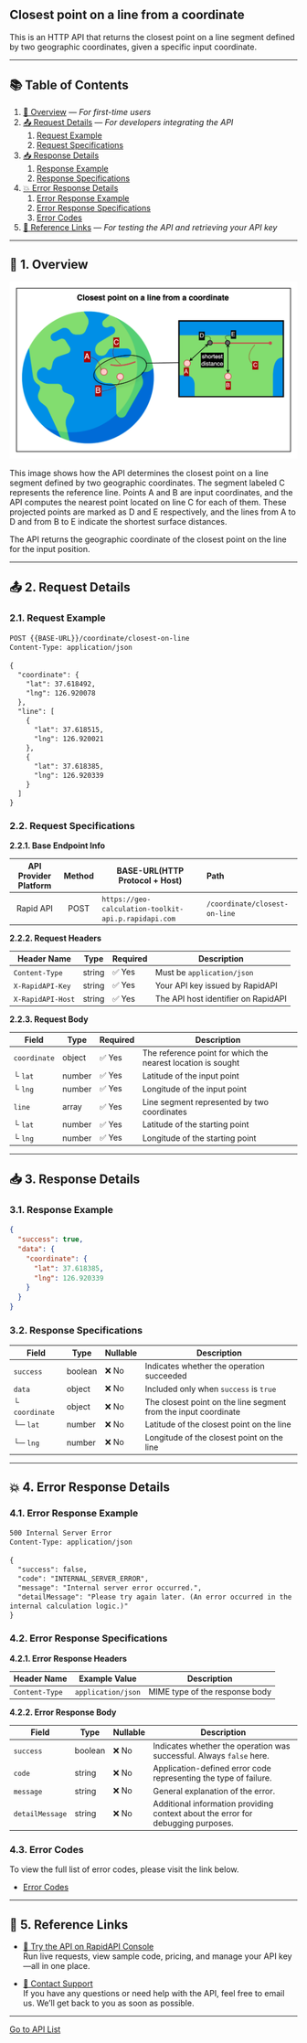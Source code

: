 ## Closest point on a line from a coordinate

This is an HTTP API that returns the closest point on a line segment defined by two geographic coordinates, given a specific input coordinate.

---

## 📚 Table of Contents

1. [🧭 Overview](#-1-overview) — *For first-time users*
2. [📤 Request Details](#-2-request-details) — *For developers integrating the API*
    1. [Request Example](#21-request-example)
    2. [Request Specifications](#22-request-specifications)
3. [📥 Response Details](#-3-response-details)
    1. [Response Example](#31-response-example)
    2. [Response Specifications](#32-response-specifications)
4. [💥 Error Response Details](#-4-error-response-details)
    1. [Error Response Example](#41-error-response-example)
    2. [Error Response Specifications](#42-error-response-specifications)
    3. [Error Codes](#43-error-codes)
5. [🔗 Reference Links](#-5-reference-links) — *For testing the API and retrieving your API key*

---

## 🧭 1. Overview

![closest-point-on-a-line-from-a-coordinate](./img/closest-point-on-a-line-from-a-coordinate.png)

This image shows how the API determines the closest point on a line segment defined by two geographic coordinates.
The segment labeled C represents the reference line.
Points A and B are input coordinates, and the API computes the nearest point located on line C for each of them.
These projected points are marked as D and E respectively, and the lines from A to D and from B to E indicate the shortest surface distances.

The API returns the geographic coordinate of the closest point on the line for the input position.

---

## 📤 2. Request Details

### 2.1. Request Example

```http request
POST {{BASE-URL}}/coordinate/closest-on-line
Content-Type: application/json

{
  "coordinate": {
    "lat": 37.618492,
    "lng": 126.920078
  },
  "line": [
    {
      "lat": 37.618515,
      "lng": 126.920021
    },
    {
      "lat": 37.618385,
      "lng": 126.920339
    }
  ]
}
```

### 2.2. Request Specifications

**2.2.1. Base Endpoint Info**

| API Provider Platform | Method | BASE-URL(HTTP Protocol + Host)                       | Path                          |
|:---------------------:|:------:|------------------------------------------------------|:------------------------------|
|       Rapid API       |  POST  | `https://geo-calculation-toolkit-api.p.rapidapi.com` | `/coordinate/closest-on-line` |

**2.2.2. Request Headers**

| Header Name       | Type   | Required | Description                         |
|-------------------|--------|----------|-------------------------------------|
| `Content-Type`    | string | ✅ Yes    | Must be `application/json`          |
| `X-RapidAPI-Key`  | string | ✅ Yes    | Your API key issued by RapidAPI     |
| `X-RapidAPI-Host` | string | ✅ Yes    | The API host identifier on RapidAPI |

**2.2.3. Request Body**

| Field        | Type   | Required | Description                                                  |
|--------------|--------|----------|--------------------------------------------------------------|
| `coordinate` | object | ✅ Yes    | The reference point for which the nearest location is sought |
| └ `lat`      | number | ✅ Yes    | Latitude of the input point                                  |
| └ `lng`      | number | ✅ Yes    | Longitude of the input point                                 |
| `line`       | array  | ✅ Yes    | Line segment represented by two coordinates                  |
| └ `lat`      | number | ✅ Yes    | Latitude of the starting point                               |
| └ `lng`      | number | ✅ Yes    | Longitude of the starting point                              |

---

## 📥 3. Response Details

### 3.1. Response Example

```json
{
  "success": true,
  "data": {
    "coordinate": {
      "lat": 37.618385,
      "lng": 126.920339
    }
  }
}
```

### 3.2. Response Specifications

| Field          | Type    | Nullable | Description                                                     |
|----------------|---------|----------|-----------------------------------------------------------------|
| `success`      | boolean | ❌ No     | Indicates whether the operation succeeded                       |
| `data`         | object  | ❌ No     | Included only when `success` is `true`                          |
| └ `coordinate` | object  | ❌ No     | The closest point on the line segment from the input coordinate |
| └─ `lat`       | number  | ❌ No     | Latitude of the closest point on the line                       |
| └─ `lng`       | number  | ❌ No     | Longitude of the closest point on the line                      |

---

## 💥 4. Error Response Details

### 4.1. Error Response Example

```http request
500 Internal Server Error
Content-Type: application/json

{
  "success": false,
  "code": "INTERNAL_SERVER_ERROR",
  "message": "Internal server error occurred.",
  "detailMessage": "Please try again later. (An error occurred in the internal calculation logic.)"
}
```

### 4.2. Error Response Specifications

**4.2.1. Error Response Headers**

| Header Name    | Example Value      | Description                    |
|----------------|--------------------|--------------------------------|
| `Content-Type` | `application/json` | MIME type of the response body |

**4.2.2. Error Response Body**

| Field           | Type    | Nullable | Description                                                                      |
|-----------------|---------|----------|----------------------------------------------------------------------------------|
| `success`       | boolean | ❌ No     | Indicates whether the operation was successful. Always `false` here.             |
| `code`          | string  | ❌ No     | Application-defined error code representing the type of failure.                 |
| `message`       | string  | ❌ No     | General explanation of the error.                                                |
| `detailMessage` | string  | ❌ No     | Additional information providing context about the error for debugging purposes. |

### 4.3. Error Codes

To view the full list of error codes, please visit the link below.

- [Error Codes](./common/error-codes.md)

---

## 🔗 5. Reference Links

- [🚀 Try the API on RapidAPI Console](https://rapidapi.com/your-api/test)  
  Run live requests, view sample code, pricing, and manage your API key—all in one place.


- [💬 Contact Support](mailto:support@yourapi.com)  
  If you have any questions or need help with the API, feel free to email us. We’ll get back to you as soon as possible.

---

[Go to API List](../README)